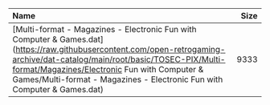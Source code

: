 |Name|Size|
|:---|---:|
|[Multi-format - Magazines - Electronic Fun with Computer & Games.dat](https://raw.githubusercontent.com/open-retrogaming-archive/dat-catalog/main/root/basic/TOSEC-PIX/Multi-format/Magazines/Electronic Fun with Computer & Games/Multi-format - Magazines - Electronic Fun with Computer & Games.dat)|9333|
